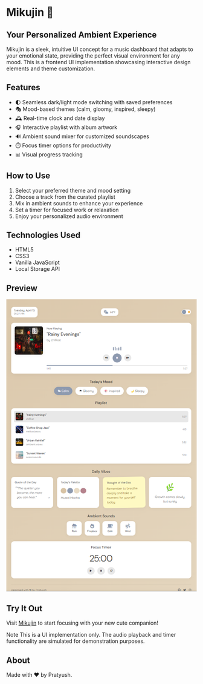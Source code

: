 # Mikujin 🎵

## Your Personalized Ambient Experience

Mikujin is a sleek, intuitive UI concept for a music dashboard that adapts to your emotional state, providing the perfect visual environment for any mood. This is a frontend UI implementation showcasing interactive design elements and theme customization.

## Features

- 🌓 Seamless dark/light mode switching with saved preferences
- 🎭 Mood-based themes (calm, gloomy, inspired, sleepy)
- 🕰️ Real-time clock and date display
- 🎧 Interactive playlist with album artwork
- 🔊 Ambient sound mixer for customized soundscapes
- ⏱️ Focus timer options for productivity
- 📊 Visual progress tracking

## How to Use
1. Select your preferred theme and mood setting
2. Choose a track from the curated playlist
3. Mix in ambient sounds to enhance your experience
4. Set a timer for focused work or relaxation
5. Enjoy your personalized audio environment

## Technologies Used

- HTML5
- CSS3
- Vanilla JavaScript
- Local Storage API


## Preview

![Mikujin Screenshot](assets/screenshot.png)

## Try It Out

Visit [Mikujin](https://pratyush1120.github.io/mikujin/) to start focusing with your new cute companion!

Note
This is a UI implementation only. The audio playback and timer functionality are simulated for demonstration purposes.

## About

Made with ❤️ by Pratyush.